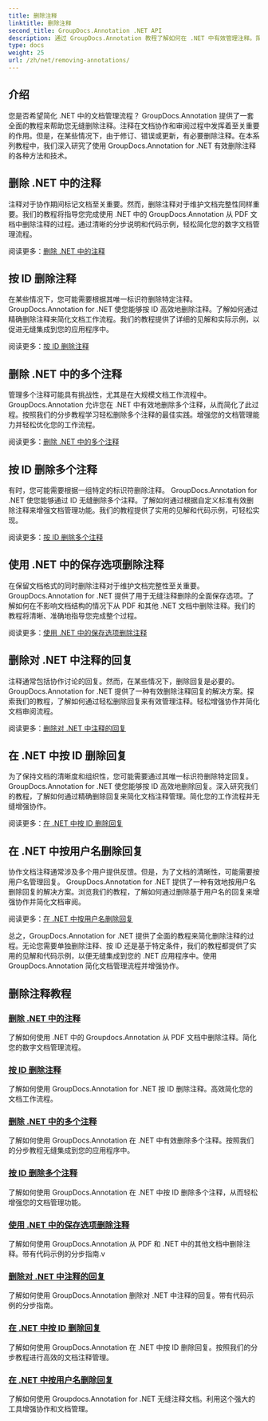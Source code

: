 ```yaml
---
title: 删除注释
linktitle: 删除注释
second_title: GroupDocs.Annotation .NET API
description: 通过 GroupDocs.Annotation 教程了解如何在 .NET 中有效管理注释。简化您的文档工作流程并无缝增强协作。
type: docs
weight: 25
url: /zh/net/removing-annotations/
---
```

## 介绍

您是否希望简化 .NET 中的文档管理流程？ GroupDocs.Annotation 提供了一套全面的教程来帮助您无缝删除注释。注释在文档协作和审阅过程中发挥着至关重要的作用。但是，在某些情况下，由于修订、错误或更新，有必要删除注释。在本系列教程中，我们深入研究了使用 GroupDocs.Annotation for .NET 有效删除注释的各种方法和技术。

## 删除 .NET 中的注释
注释对于协作期间标记文档至关重要。然而，删除注释对于维护文档完整性同样重要。我们的教程将指导您完成使用 .NET 中的 GroupDocs.Annotation 从 PDF 文档中删除注释的过程。通过清晰的分步说明和代码示例，轻松简化您的数字文档管理流程。

阅读更多：[删除 .NET 中的注释](./remove-annotations/)

## 按 ID 删除注释
在某些情况下，您可能需要根据其唯一标识符删除特定注释。 GroupDocs.Annotation for .NET 使您能够按 ID 高效地删除注释。了解如何通过精确删除注释来简化文档工作流程。我们的教程提供了详细的见解和实际示例，以促进无缝集成到您的应用程序中。

阅读更多：[按 ID 删除注释](./remove-annotations-by-id/)

## 删除 .NET 中的多个注释
管理多个注释可能具有挑战性，尤其是在大规模文档工作流程中。 GroupDocs.Annotation 允许您在 .NET 中有效地删除多个注释，从而简化了此过程。按照我们的分步教程学习轻松删除多个注释的最佳实践。增强您的文档管理能力并轻松优化您的工作流程。

阅读更多：[删除 .NET 中的多个注释](./remove-multiple-annotations/)

## 按 ID 删除多个注释
有时，您可能需要根据一组特定的标识符删除注释。 GroupDocs.Annotation for .NET 使您能够通过 ID 无缝删除多个注释。了解如何通过根据自定义标准有效删除注释来增强文档管理功能。我们的教程提供了实用的见解和代码示例，可轻松实现。

阅读更多：[按 ID 删除多个注释](./remove-multiple-annotations-by-ids/)

## 使用 .NET 中的保存选项删除注释
在保留文档格式的同时删除注释对于维护文档完整性至关重要。 GroupDocs.Annotation for .NET 提供了用于无缝注释删除的全面保存选项。了解如何在不影响文档结构的情况下从 PDF 和其他 .NET 文档中删除注释。我们的教程将清晰、准确地指导您完成整个过程。

阅读更多：[使用 .NET 中的保存选项删除注释](./remove-annotations-using-save-options/)

## 删除对 .NET 中注释的回复
注释通常包括协作讨论的回复。然而，在某些情况下，删除回复是必要的。 GroupDocs.Annotation for .NET 提供了一种有效删除注释回复的解决方案。探索我们的教程，了解如何通过轻松删除回复来有效管理注释。轻松增强协作并简化文档审阅流程。

阅读更多：[删除对 .NET 中注释的回复](./remove-replies-to-annotations/)

## 在 .NET 中按 ID 删除回复
为了保持文档的清晰度和组织性，您可能需要通过其唯一标识符删除特定回复。 GroupDocs.Annotation for .NET 使您能够按 ID 高效地删除回复。深入研究我们的教程，了解如何通过精确删除回复来简化文档注释管理。简化您的工作流程并无缝增强协作。

阅读更多：[在 .NET 中按 ID 删除回复](./remove-replies-by-id/)

## 在 .NET 中按用户名删除回复
协作文档注释通常涉及多个用户提供反馈。但是，为了文档的清晰性，可能需要按用户名管理回复。 GroupDocs.Annotation for .NET 提供了一种有效地按用户名删除回复的解决方案。浏览我们的教程，了解如何通过删除基于用户名的回复来增强协作并简化文档审阅。

阅读更多：[在 .NET 中按用户名删除回复](./remove-replies-by-username/)

总之，GroupDocs.Annotation for .NET 提供了全面的教程来简化删除注释的过程。无论您需要单独删除注释、按 ID 还是基于特定条件，我们的教程都提供了实用的见解和代码示例，以便无缝集成到您的 .NET 应用程序中。使用 GroupDocs.Annotation 简化文档管理流程并增强协作。
## 删除注释教程
### [删除 .NET 中的注释](./remove-annotations/)
了解如何使用 .NET 中的 Groupdocs.Annotation 从 PDF 文档中删除注释。简化您的数字文档管理流程。
### [按 ID 删除注释](./remove-annotations-by-id/)
了解如何使用 GroupDocs.Annotation for .NET 按 ID 删除注释。高效简化您的文档工作流程。
### [删除 .NET 中的多个注释](./remove-multiple-annotations/)
了解如何使用 GroupDocs.Annotation 在 .NET 中有效删除多个注释。按照我们的分步教程无缝集成到您的应用程序中。
### [按 ID 删除多个注释](./remove-multiple-annotations-by-ids/)
了解如何使用 GroupDocs.Annotation 在 .NET 中按 ID 删除多个注释，从而轻松增强您的文档管理功能。
### [使用 .NET 中的保存选项删除注释](./remove-annotations-using-save-options/)
了解如何使用 GroupDocs.Annotation 从 PDF 和 .NET 中的其他文档中删除注释。带有代码示例的分步指南.v
### [删除对 .NET 中注释的回复](./remove-replies-to-annotations/)
了解如何使用 GroupDocs.Annotation 删除对 .NET 中注释的回复。带有代码示例的分步指南。
### [在 .NET 中按 ID 删除回复](./remove-replies-by-id/)
了解如何使用 GroupDocs.Annotation 在 .NET 中按 ID 删除回复。按照我们的分步教程进行高效的文档注释管理。
### [在 .NET 中按用户名删除回复](./remove-replies-by-username/)
了解如何使用 Groupdocs.Annotation for .NET 无缝注释文档。利用这个强大的工具增强协作和文档管理。